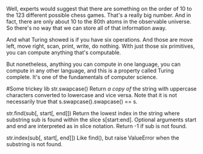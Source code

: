 Well, experts would suggest that there
are something on the order of 10 to the 123 different
possible chess games.
That's a really big number.
And in fact, there are only about 10
to the 80th atoms in the observable universe.
So there's no way that we can store all of that information
away.

And what Turing showed is if you have six operations.
And those are move left, move right, scan, print, write, do nothing.
With just those six primitives, you
can compute anything that's computable.

But nonetheless, anything you can compute in one language,
you can compute in any other language,
and this is a property called Turing complete.
It's one of the fundamentals of computer science.

#Some trickey lib
str.swapcase()
Return *a copy of* the string with uppercase characters converted to lowercase and vice versa. Note that it is not necessarily true that s.swapcase().swapcase() == s.

str.find(sub[, start[, end]])
Return the lowest index in the string where substring sub is found within the slice s[start:end]. Optional arguments start and end are interpreted as in slice notation. Return -1 if sub is not found.

str.index(sub[, start[, end]])
Like find(), but raise ValueError when the substring is not found.

